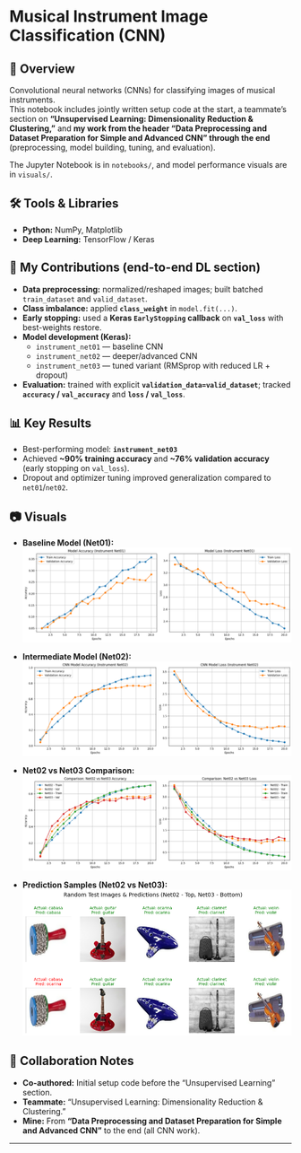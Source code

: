 # Musical Instrument Image Classification (CNN)

## 📌 Overview
Convolutional neural networks (CNNs) for classifying images of musical instruments.  
This notebook includes jointly written setup code at the start, a teammate’s section on **“Unsupervised Learning: Dimensionality Reduction & Clustering,”** and **my work from the header “Data Preprocessing and Dataset Preparation for Simple and Advanced CNN” through the end** (preprocessing, model building, tuning, and evaluation).

The Jupyter Notebook is in `notebooks/`, and model performance visuals are in `visuals/`.

## 🛠️ Tools & Libraries
- **Python:** NumPy, Matplotlib  
- **Deep Learning:** TensorFlow / Keras

## 🔧 My Contributions (end-to-end DL section)
- **Data preprocessing:** normalized/reshaped images; built batched `train_dataset` and `valid_dataset`.
- **Class imbalance:** applied **`class_weight`** in `model.fit(...)`.
- **Early stopping:** used a **Keras `EarlyStopping` callback** on **`val_loss`** with best-weights restore.
- **Model development (Keras):**
  - `instrument_net01` — baseline CNN
  - `instrument_net02` — deeper/advanced CNN
  - `instrument_net03` — tuned variant (RMSprop with reduced LR + dropout)
- **Evaluation:** trained with explicit **`validation_data=valid_dataset`**; tracked **`accuracy` / `val_accuracy`** and **`loss` / `val_loss`**.

## 📊 Key Results
- Best-performing model: **`instrument_net03`**
- Achieved **~90% training accuracy** and **~76% validation accuracy** (early stopping on `val_loss`).
- Dropout and optimizer tuning improved generalization compared to `net01`/`net02`.

## 📷 Visuals
- **Baseline Model (Net01):**  
  ![Net01 Curves](visuals/net01.png)

- **Intermediate Model (Net02):**  
  ![Net02 Curves](visuals/net02.png)

- **Net02 vs Net03 Comparison:**  
  ![Net02 vs Net03](visuals/net02vsnet03.png)

- **Prediction Samples (Net02 vs Net03):**  
  ![Predictions](visuals/predictiveResults.png)

## 🤝 Collaboration Notes
- **Co-authored:** Initial setup code before the “Unsupervised Learning” section.  
- **Teammate:** “Unsupervised Learning: Dimensionality Reduction & Clustering.”  
- **Mine:** From **“Data Preprocessing and Dataset Preparation for Simple and Advanced CNN”** to the end (all CNN work).

---
